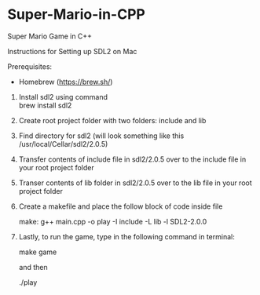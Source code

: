 # Super-Mario-in-CPP
Super Mario Game in C++

Instructions for Setting up SDL2 on Mac

Prerequisites:
- Homebrew (https://brew.sh/)

1. Install sdl2 using command \
  brew install sdl2

2. Create root project folder with two folders: include and lib

3. Find directory for sdl2 (will look something like this /usr/local/Cellar/sdl2/2.0.5)

4. Transfer contents of include file in sdl2/2.0.5 over to the include file in your root project folder

5. Transer contents of lib folder in sdl2/2.0.5 over to the lib file in your root project folder

6. Create a makefile and place the follow block of code inside file

   make:
     g++ main.cpp -o play -I include -L lib -l SDL2-2.0.0

8. Lastly, to run the game, type in the following command in terminal:

    make game

    and then

   ./play
